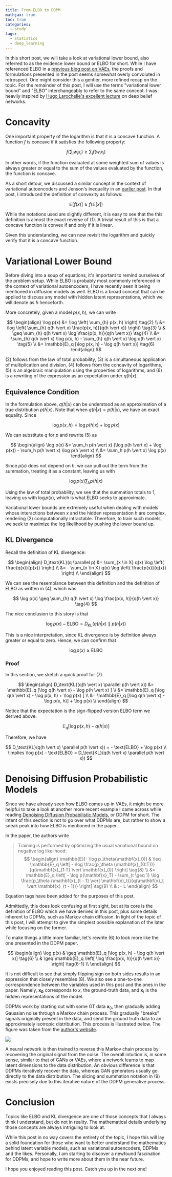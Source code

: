 ```yaml
---
title: From ELBO to DDPM
mathjax: true
toc: true
categories:
  - study
tags:
  - statistics
  - deep_learning
---
```


In this short post, we will take a look at variational lower bound, also referred to as the evidence lower bound or ELBO for short. While I have referenced ELBO in a [previous blog post on VAEs](https://jaketae.github.io/study/vae), the proofs and formulations presented in the post seems somewhat overly convoluted in retrospect. One might consider this a gentler, more refined recap on the topic. For the remainder of this post, I will use the terms "variational lower bound" and "ELBO" interchangeably to refer to the same concept. I was heavily inspired by [Hugo Larochelle's excellent lecture](https://www.youtube.com/watch?v=pStDscJh2Wo) on deep belief networks.

# Concavity

One important property of the logarithm is that it is a concave function. A function $f$ is concave if it satisfies the following property:


$$
f\left( \sum \nolimits_i w_i x_i \right) \geq \sum \nolimits_i f(w_i x_i) \tag{1}
$$


In other words, if the function evaluated at some weighted sum of values is always greater or equal to the sum of the values evaluated by the function, the function is concave. 

As a short detour, we discussed a similar concept in the context of variational autoencoders and Jenson's inequality in an [earlier post](https://jaketae.github.io/study/vae/). In that post, I introduced the definition of convexity as follows:


$$
\mathbb{E}[f(x)] \geq f(\mathbb{E}[x]) \tag{2}
$$


While the notations used are slightly different, it is easy to see that the this definition is almost the exact reverse of (1). A trivial result of this is that a concave function is convex if and only if it is linear.   

Given this understanding, we can now revisit the logarithm and quickly verify that it is a concave function. 

# Variational Lower Bound

Before diving into a soup of equations, it's important to remind ourselves of the problem setup. While ELBO is probably most commonly referenced in the context of variational autoencoders, I have recently seen it being mentioned in diffusion models as well. ELBO is a broad concept that can be applied to discuss any model with hidden latent representations, which we will denote as $h$ henceforth. 

More concretely, given a model $p(x, h)$, we can write


$$
\begin{align}
\log p(x)
&= \log \left( \sum_{h} p(x, h) \right) \tag{2} \\ 
&= \log \left( \sum_{h} q(h \vert x) \frac{p(x, h)}{q(h \vert x)} \right) \tag{3} \\ 
& \geq \sum_{h} q(h \vert x) \log \frac{p(x, h)}{q(h \vert x)} \tag{4} \\ 
&= \sum_{h} q(h \vert x) \log p(x, h) - \sum_{h} q(h \vert x) \log q(h \vert x) \tag{5} \\ 
&= \mathbb{E}_q [\log p(x, h) - \log q(h \vert x)] \tag{6}
\end{align}
$$


(2) follows from the law of total probability, (3) is a simultaneous application of multiplication and division, (4) follows from the concavity of logarithms, (5) is an algebraic manipulation using the properties of logarithms, and (6) is a rewriting of the expression as an expectation under $q(h \vert x)$.

## Equivalence Condition

In the formulation above, $q(h \vert x)$ can be understood as an approximation of a true distribution $p(h \vert x)$. Note that when $q(h \vert x) = p(h \vert x)$, we have an exact equality. Since



$$
\log p(x, h) = \log p(h \vert x) + \log p(x)
$$



We can substitute $q$ for $p$ and rewrite (5) as



$$
\begin{align}
\log p(x) 
&= \sum_h p(h \vert x) (\log p(h \vert x) + \log p(x)) - \sum_h p(h \vert x) \log p(h \vert x) \\
&= \sum_h p(h \vert x) \log p(x)
\end{align}
$$


Since $p(x)$ does not depend on $h$, we can pull out the term from the summation, treating it as a constant, leaving us with

$$
\log p(x) \sum_h p(h \vert x) 
$$


Using the law of total probability, we see that the summation totals to 1, leaving us with $\log p(x)$, which is what ELBO seeks to approximate. 

Variational lower bounds are extremely useful when dealing with models whose interactions between $x$ and the hidden representation $h$ are complex, rendering (2) computationally intractable. Therefore, to train such models, we seek to maximize the log likelihood by pushing the lower bound up.

## KL Divergence

Recall the definition of KL divergence:


$$
\begin{align}
D_\text{KL}(q \parallel p) 
&= \sum_{x \in X} q(x) \log \left( \frac{q(x)}{p(x)} \right) \\
&= - \sum_{x \in X} q(x) \log \left( \frac{p(x)}{q(x)} \right) \\
\end{align}
$$


We can see the resemblance between this definition and the definition of ELBO as written in (4), which was


$$
\log p(x) \geq \sum_{h} q(h \vert x) \log \frac{p(x, h)}{q(h \vert x)} \tag{4}
$$


The nice conclusion to this story is that


$$
\log p(x) - \text{ELBO} = D_\text{KL}(q(h \vert x) \parallel p(h \vert x)) \tag{7}
$$


This is a nice interpretation, since KL divergence is by definition always greater or equal to zero. Hence, we can confirm that


$$
\log p(x) \geq \text{ELBO}
$$


### Proof

In this section, we sketch a quick proof for (7). 


$$
\begin{align}
D_\text{KL}(q(h \vert x) \parallel p(h \vert x)) 
&= \mathbb{E}_q [\log q(h \vert x) - \log p(h \vert x) ] \\
&= \mathbb{E}_q [\log q(h \vert x) - \log p(x, h) + \log p(x)  ] \\
&= \mathbb{E}_q [\log q(h \vert x) - \log p(x, h)] + \log p(x) \\
\end{align}
$$


Notice that the expectation is the sign-flipped version ELBO term we derived above.


$$
\mathbb{E}_q [\log p(x, h) - q(h \vert x)] \tag{6}
$$

Therefore, we have



$$
D_\text{KL}(q(h \vert x) \parallel p(h \vert x)) = - \text{ELBO} + \log p(x) \\ \implies \log p(x) - \text{ELBO} = D_\text{KL}(q(h \vert x) \parallel p(h \vert x))
$$



# Denoising Diffusion Probabilistic Models

Since we have already seen how ELBO comes up in VAEs, it might be more helpful to take a look at another more recent example I came across while reading [Denoising Diffusion Probabilistic Models](https://arxiv.org/abs/2006.11239), or DDPM for short. The intent of this section is not to go over what DDPMs are, but rather to show a sneak peak into how ELBO is mentioned in the paper. 

In the paper, the authors write

> Training is performed by optimizing the usual variational bound on negative log likelihood:
> $$
> \begin{align}
> \mathbb{E}[- \log p_\theta(\mathbf{x}_0)] 
> & \leq \mathbb{E}_q \left[ - \log \frac{p_\theta (\mathbf{x}_{0:T})}{q(\mathbf{x}_{1:T} \vert \mathbf{x}_0)} \right] \tag{8} \\
> &= \mathbb{E}_q \left[ - \log p(\mathbf{x}_T) - \sum_{t \geq 1} \log \frac{p_\theta (\mathbf{x}_{t - 1} \vert \mathbf{x}_t)}{q(\mathbf{x}_t \vert \mathbf{x}_{t - 1})} \right] \tag{9} \\
> & := L
> \end{align}
> $$

Equation tags have been added for the purposes of this post.

Admittedly, this does look confusing at first sight, but at its core is the definition of ELBO which we have derived in this post, plus some details inherent to DDPMs, such as Markov chain diffusion. In light of the topic of this post, I will attempt to give the simplest possible explanation of the later while focusing on the former.

To make things a little more familiar, let's rewrite (6) to look more like the one presented in the DDPM paper. 


$$
\begin{align}
\log p(x) 
& \geq \mathbb{E}_q [\log p(x, h) - \log q(h \vert x)] \tag{6} \\
& \geq \mathbb{E}_q \left[ \log \frac{p(x, h)}{q(h \vert x)} \right] \tag{6-1} \\
\end{align}
$$


It is not difficult to see that simply flipping sign on both sides results in an expression that closely resembles (8). We also see a one-to-one correspondence between the variables used in this post and the ones in the paper. Namely, $\mathbf{x_0}$ corresponds to $x$, the ground-truth data, and $\mathbf{x}_t$ is the hidden representations of the model. 

DDPMs work by starting out with some GT data $\mathbf{x}_0$, then gradually adding Gaussian noise through a Markov chain process. This gradually "breaks" signals originally present in the data, and send the ground truth data to an approximately isotropic distribution. This process is illustrated below. The figure was taken from the [author's website](https://hojonathanho.github.io/diffusion/).



<img src="https://hojonathanho.github.io/diffusion/assets/img/pgm_diagram_xarrow.png">



A neural network is then trained to reverse this Markov chain process by recovering the original signal from the noise. The overall intuition is, in some sense, similar to that of GANs or VAEs, where a network learns to map latent dimensions to the data distribution. An obvious difference is that DDPMs iteratively recover the data, whereas GAN generators usually go directly to the data distribution. The slicing and summation notation in (9) exists precisely due to this iterative nature of the DDPM generative process. 

# Conclusion

Topics like ELBO and KL divergence are one of those concepts that I always think I understand, but do not in reality. The mathematical details underlying those concepts are always intriguing to look at. 

While this post in no way covers the entirety of the topic, I hope this will lay a solid foundation for those who want to better understand the mathematics behind latent variable models, such as variational autoencoders, DDPMs and the likes. Personally, I am starting to discover a newfound fascination for DDPMs, and hope to write more about them in the near future.

I hope you enjoyed reading this post. Catch you up in the next one!

